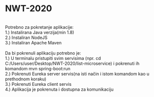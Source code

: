 # NWT-2020

<br/>Potrebno za pokretanje aplikacije:
<br/>1.) Instalirana Java verzija(min 1.8)
<br/>2.) Instaliran NodeJS
<br/>3.) Instaliran Apache Maven
<br/>
<br/>Da bi pokrenuli aplikaciju potrebno je:
<br/>1.) U terminalu pristupiti svim servisima (npr. cd C:/Users/user/Desktop/NWT-2020/list-microservice) i pokrenuti ih komandom mvn spring-boot:run
<br/>2.) Pokrenuti Eureka server servis(na isti način i istom komandom kao u prethodnom koraku)
<br/>3.) Pokrenuti Eureka client servis
<br/>4.) Aplikacija je pokrenuta i dostupna za komunikaciju
